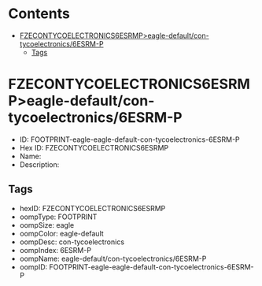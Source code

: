



Contents
========

* [FZECONTYCOELECTRONICS6ESRMP>eagle-default/con-tycoelectronics/6ESRM-P](#fzecontycoelectronics6esrmpeagle-defaultcon-tycoelectronics6esrm-p)
	* [Tags](#tags)

# FZECONTYCOELECTRONICS6ESRMP>eagle-default/con-tycoelectronics/6ESRM-P

- ID: FOOTPRINT-eagle-eagle-default-con-tycoelectronics-6ESRM-P
- Hex ID: FZECONTYCOELECTRONICS6ESRMP
- Name: 
- Description: 

## Tags

- hexID: FZECONTYCOELECTRONICS6ESRMP
- oompType: FOOTPRINT
- oompSize: eagle
- oompColor: eagle-default
- oompDesc: con-tycoelectronics
- oompIndex: 6ESRM-P
- oompName: eagle-default/con-tycoelectronics/6ESRM-P
- oompID: FOOTPRINT-eagle-eagle-default-con-tycoelectronics-6ESRM-P

